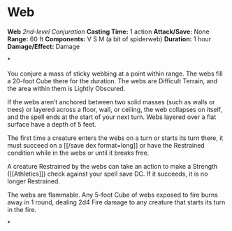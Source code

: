 # Web

**Web**
_2nd-level Conjuration_
**Casting Time:** 1 action
**Attack/Save:** None
**Range:** 60 ft
**Components:** V S M (a bit of spiderweb)
**Duration:** 1 hour
**Damage/Effect:** Damage

*<p>You conjure a mass of sticky webbing at a point within range. The webs fill a 20-foot Cube there for the duration. The webs are Difficult Terrain, and the area within them is Lightly Obscured.

If the webs aren’t anchored between two solid masses (such as walls or trees) or layered across a floor, wall, or ceiling, the web collapses on itself, and the spell ends at the start of your next turn. Webs layered over a flat surface have a depth of 5 feet.

The first time a creature enters the webs on a turn or starts its turn there, it must succeed on a [[/save dex format=long]] or have the Restrained condition while in the webs or until it breaks free.

A creature Restrained by the webs can take an action to make a Strength ([[Athletics]]) check against your spell save DC. If it succeeds, it is no longer Restrained.

The webs are flammable. Any 5-foot Cube of webs exposed to fire burns away in 1 round, dealing 2d4 Fire damage to any creature that starts its turn in the fire.</p>*